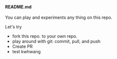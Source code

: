 #### README.md
You can play and experiments any thing on this repo.

Let's try
* fork this repo. to your own repo.
* play around with git: commit, pull, and push
* Create PR
* test kwhwang
